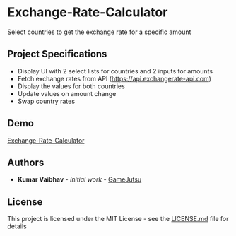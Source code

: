 # Exchange-Rate-Calculator

Select countries to get the exchange rate for a specific amount

## Project Specifications

- Display UI with 2 select lists for countries and 2 inputs for amounts
- Fetch exchange rates from API (https://api.exchangerate-api.com)
- Display the values for both countries
- Update values on amount change
- Swap country rates

## Demo

[Exchange-Rate-Calculator](https://gamejutsu-exchange-rate.netlify.app/)

## Authors

- **Kumar Vaibhav** - _Initial work_ - [GameJutsu](https://github.com/gamejutsu)

## License

This project is licensed under the MIT License - see the [LICENSE.md](LICENSE.md) file for details
